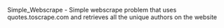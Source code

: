 Simple_Webscrape - Simple webscrape problem that uses quotes.toscrape.com and retrieves all the unique authors on the website
